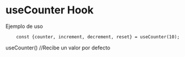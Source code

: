 # useCounter Hook

Ejemplo de uso 
```
    const {counter, increment, decrement, reset} = useCounter(10);
```

useCounter() //Recibe un valor por defecto 